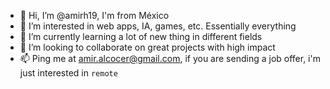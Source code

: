- 👋 Hi, I’m @amirh19, I'm from México
- 👀 I’m interested in web apps, IA, games, etc. Essentially everything
- 🌱 I’m currently learning a lot of new thing in different fields
- 💞️ I’m looking to collaborate on great projects with high impact
- 📫 Ping me at amir.alcocer@gmail.com, if you are sending a job offer, i'm just interested in `remote`

<!---
amirh19/amirh19 is a ✨ special ✨ repository because its `README.md` (this file) appears on your GitHub profile.
You can click the Preview link to take a look at your changes.
--->
